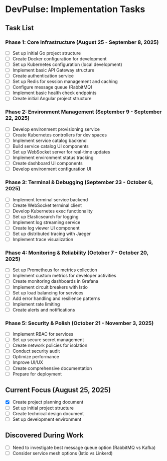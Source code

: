 # DevPulse: Implementation Tasks

## Task List

### Phase 1: Core Infrastructure (August 25 - September 8, 2025)

- [ ] Set up initial Go project structure
- [ ] Create Docker configuration for development
- [ ] Set up Kubernetes configuration (local development)
- [ ] Implement basic API Gateway structure
- [ ] Create authentication service
- [ ] Set up Redis for session management and caching
- [ ] Configure message queue (RabbitMQ)
- [ ] Implement basic health check endpoints
- [ ] Create initial Angular project structure

### Phase 2: Environment Management (September 9 - September 22, 2025)

- [ ] Develop environment provisioning service
- [ ] Create Kubernetes controllers for dev spaces
- [ ] Implement service catalog backend
- [ ] Build service catalog UI components
- [ ] Set up WebSocket server for real-time updates
- [ ] Implement environment status tracking
- [ ] Create dashboard UI components
- [ ] Develop environment configuration UI

### Phase 3: Terminal & Debugging (September 23 - October 6, 2025)

- [ ] Implement terminal service backend
- [ ] Create WebSocket terminal client
- [ ] Develop Kubernetes exec functionality
- [ ] Set up Elasticsearch for logging
- [ ] Implement log streaming service
- [ ] Create log viewer UI component
- [ ] Set up distributed tracing with Jaeger
- [ ] Implement trace visualization

### Phase 4: Monitoring & Reliability (October 7 - October 20, 2025)

- [ ] Set up Prometheus for metrics collection
- [ ] Implement custom metrics for developer activities
- [ ] Create monitoring dashboards in Grafana
- [ ] Implement circuit breakers with Istio
- [ ] Set up load balancing for services
- [ ] Add error handling and resilience patterns
- [ ] Implement rate limiting
- [ ] Create alerts and notifications

### Phase 5: Security & Polish (October 21 - November 3, 2025)

- [ ] Implement RBAC for services
- [ ] Set up secure secret management
- [ ] Create network policies for isolation
- [ ] Conduct security audit
- [ ] Optimize performance
- [ ] Improve UI/UX
- [ ] Create comprehensive documentation
- [ ] Prepare for deployment

## Current Focus (August 25, 2025)

- [x] Create project planning document
- [ ] Set up initial project structure
- [ ] Create technical design document
- [ ] Set up development environment

## Discovered During Work

- [ ] Need to investigate best message queue option (RabbitMQ vs Kafka)
- [ ] Consider service mesh options (Istio vs Linkerd)

